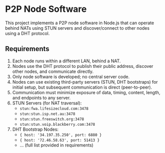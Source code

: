 # P2P Node Software

This project implements a P2P node software in Node.js that can operate behind NATs using STUN servers and discover/connect to other nodes using a DHT protocol.

## Requirements

1.  Each node runs within a different LAN, behind a NAT.
2.  Nodes use the DHT protocol to publish their public address, discover other nodes, and communicate directly.
3.  Only node software is developed; no central server code.
4.  Nodes can use existing third-party servers (STUN, DHT bootstraps) for initial setup, but subsequent communication is direct (peer-to-peer).
5.  Communication must minimize exposure of data, timing, content, length, and endpoints to any server.
6.  STUN Servers (for NAT traversal):
    *   `stun:fwa.lifesizecloud.com:3478`
    *   `stun:stun.isp.net.au:3478`
    *   `stun:stun.freeswitch.org:3478`
    *   `stun:stun.voip.blackberry.com:3478`
7.  DHT Bootstrap Nodes:
    *   `{ host: '34.197.35.250', port: 6880 }`
    *   `{ host: '72.46.58.63', port: 51413 }`
    *   ... (full list provided in requirements)
